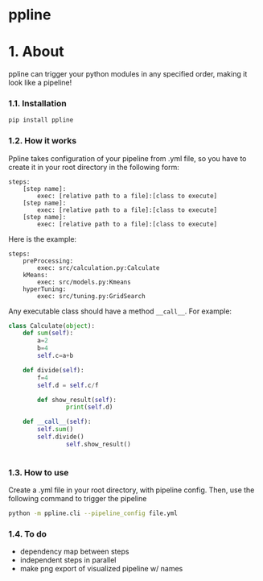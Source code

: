 # ppline

# 1. About

ppline can trigger your python modules in any specified order, making it look like a pipeline! 


### 1.1. Installation

```bash
pip install ppline
```


### 1.2. How it works

Ppline takes configuration of your pipeline from .yml file, so you have to create it in your root directory in the following form:


```text
steps:
    [step name]:
        exec: [relative path to a file]:[class to execute]
    [step name]:
        exec: [relative path to a file]:[class to execute]
    [step name]:
        exec: [relative path to a file]:[class to execute]
```
Here is the example:

```text
steps:
    preProcessing:
        exec: src/calculation.py:Calculate
    kMeans:
        exec: src/models.py:Kmeans
    hyperTuning:
        exec: src/tuning.py:GridSearch
```

Any executable class should have a method ``__call__``. For example:

```python
class Calculate(object):
	def sum(self):
		a=2
		b=4
		self.c=a+b

	def divide(self):
		f=4
		self.d = self.c/f

        def show_result(self):
                print(self.d)

	def __call__(self):
		self.sum()
		self.divide()
                self.show_result()
    
```

### 1.3. How to use

Create a .yml file in your root directory, with pipeline config. Then, use the following command to trigger the pipeline

```bash
python -m ppline.cli --pipeline_config file.yml
```

### 1.4. To do

- dependency map between steps
- independent steps in parallel
- make png export of visualized pipeline w/ names

